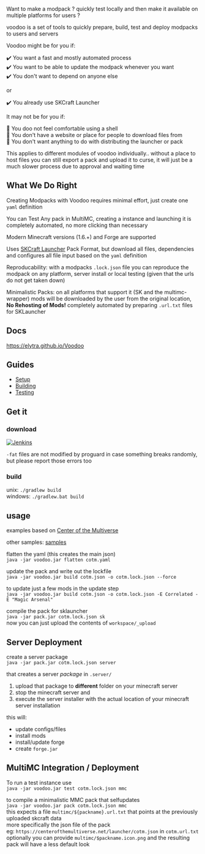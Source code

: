 Want to make a modpack ? quickly test locally and then make it available on multiple platforms for users ?

voodoo is a set of tools to quickly prepare, build, test and deploy modpacks to users and servers

Voodoo might be for you if: 

:heavy_check_mark: You want a fast and mostly automated process  
:heavy_check_mark: You want to be able to update the modpack whenever you want  
:heavy_check_mark: You don't want to depend on anyone else  

or

:heavy_check_mark: You already use SKCraft Launcher  

It may not be for you if:

:small_orange_diamond: You doo not feel comfortable using a shell  
:small_orange_diamond: You don't have a website or place for people to download files from  
:small_orange_diamond: You don't want anything to do with distributing the launcher or pack  

This applies to different modules of voodoo individually.. without a place to host files you can still export
a pack and upload it to curse, it will just be a much slower process due to approval and waiting time

## What We Do Right

Creating Modpacks with Voodoo requires minimal effort, just create one `yaml` definition

You can Test Any pack in MultiMC, creating a instance and launching it is completely automated, no more clicking than necessary

Modern Minecraft versions (1.6.+) and Forge are supported

Uses [SKCraft Launcher](https://github.com/SKCraft/Launcher#skcraft-launcher) Pack Format, but download all files,
dependencies and configures all file input based on the `yaml` definition

Reproducability: with a modpacks `.lock.json` file you can reproduce the modpack on any platform, server install or local testing
(given that the urls do not get taken down)

Minimalistic Packs: on all platforms that support it (SK and the multimc-wrapper) mods will be downloaded by the user from the original location,  
**No Rehosting of Mods!** completely automated by preparing `.url.txt` files for SKLauncher

## Docs

https://elytra.github.io/Voodoo

## Guides

- [Setup](docs/setup)
- [Building](docs/building)
- [Testing](docs/testing)

## Get it

### download

[![Jenkins](https://img.shields.io/jenkins/s/https/ci.elytradev.com/job/elytra/job/Voodoo/job/master.svg?style=for-the-badge&label=Jenkins%20Build)](https://ci.elytradev.com/job/elytra/job/Voodoo/job/master/lastSuccessfulBuild/artifact/)

`-fat` files are not modified by proguard in case something breaks randomly, \
but please report those errors too

### build

unix: `./gradlew build`  
windows: `./gradlew.bat build`

## usage

examples based on [Center of the Multiverse](https://github.com/elytra/Center-of-the-Multiverse)

other samples: [samples](samples)

flatten the yaml (this creates the main json) \
`java -jar voodoo.jar flatten cotm.yaml`

update the pack and write out the lockfile \
`java -jar voodoo.jar build cotm.json -o cotm.lock.json --force`

to update just a few mods in the update step \
`java -jar voodoo.jar build cotm.json -o cotm.lock.json -E Correlated -E "Magic Arsenal"`

compile the pack for sklauncher \
`java -jar pack.jar cotm.lock.json sk` \
now you can just upload the contents of `workspace/_upload`

## Server Deployment

create a server package \
`java -jar pack.jar cotm.lock.json server`

that creates a server *package* in `.server/`
 1. upload that package to **different** folder on your minecraft server
 2. stop the minecraft server and
 3. execute the server installer with the actual location of your minecraft server installation

this will:
 - update configs/files
 - install mods
 - install/update forge
 - create `forge.jar`

## MultiMC Integration / Deployment

To run a test instance use \
`java -jar voodoo.jar test cotm.lock.json mmc`

to compile a minimalistic MMC pack that selfupdates \
`java -jar voodoo.jar pack cotm.lock.json mmc` \
this expects a file `multimc/${packname}.url.txt` that points at the previously uploaded
skcraft data \
more specifically the json file of the pack \
eg: `https://centerofthemultiverse.net/launcher/cotm.json` in `cotm.url.txt`
optionally you can provide `multimc/$packname.icon.png` and the resulting pack will have a less default look
